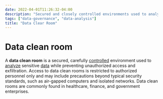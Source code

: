 ```yaml
---
date: 2022-04-01T11:26:32-04:00
description: "Secured and closely controlled environments used to analyze sensitive data"
tags: ["data-governance", "data-analysis"]
title: "Data Clear Room"
---
```


# Data clean room

A **data clean room** is a secured, carefully [controlled](data-governance.md) environment used to [analyze](data-analysis.md) sensitive [data](data.md) while preventing unauthorized access and exfiltration. Access to data clean rooms is restricted to authorized personnel only and may include precautions beyond typical security standards, such as air-gapped computers and isolated networks. Data clean rooms are commonly found in healthcare, finance, and government enterprises.
